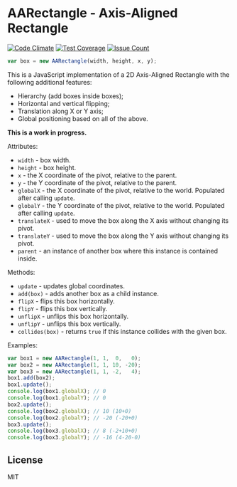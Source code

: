 # AARectangle - Axis-Aligned Rectangle

[![Code Climate](https://lima.codeclimate.com/github/pauloddr/aa-rectangle-javascript/badges/gpa.svg)](https://lima.codeclimate.com/github/pauloddr/aa-rectangle-javascript)
[![Test Coverage](https://lima.codeclimate.com/github/pauloddr/aa-rectangle-javascript/badges/coverage.svg)](https://lima.codeclimate.com/github/pauloddr/aa-rectangle-javascript/coverage)
[![Issue Count](https://lima.codeclimate.com/github/pauloddr/aa-rectangle-javascript/badges/issue_count.svg)](https://lima.codeclimate.com/github/pauloddr/aa-rectangle-javascript)


```javascript
var box = new AARectangle(width, height, x, y);
```

This is a JavaScript implementation of a 2D Axis-Aligned Rectangle with the following additional features:

* Hierarchy (add boxes inside boxes);
* Horizontal and vertical flipping;
* Translation along X or Y axis;
* Global positioning based on all of the above.

__This is a work in progress.__

Attributes:

* `width` - box width.
* `height` - box height.
* `x` - the X coordinate of the pivot, relative to the parent.
* `y` - the Y coordinate of the pivot, relative to the parent.
* `globalX` - the X coordinate of the pivot, relative to the world. Populated after calling `update`.
* `globalY` - the Y coordinate of the pivot, relative to the world. Populated after calling `update`.
* `translateX` - used to move the box along the X axis without changing its pivot.
* `translateY` - used to move the box along the Y axis without changing its pivot.
* `parent` - an instance of another box where this instance is contained inside.

Methods:

* `update` - updates global coordinates.
* `add(box)` - adds another box as a child instance.
* `flipX` - flips this box horizontally.
* `flipY` - flips this box vertically.
* `unflipX` - unflips this box horizontally.
* `unflipY` - unflips this box vertically.
* `collides(box)` - returns `true` if this instance collides with the given box.

Examples:

```javascript
var box1 = new AARectangle(1, 1,  0,   0);
var box2 = new AARectangle(1, 1, 10, -20);
var box3 = new AARectangle(1, 1, -2,   4);
box1.add(box2);
box1.update();
console.log(box1.globalX); // 0
console.log(box1.globalY); // 0
box2.update();
console.log(box2.globalX); // 10 (10+0)
console.log(box2.globalY); // -20 (-20+0)
box3.update();
console.log(box3.globalX); // 8 (-2+10+0)
console.log(box3.globalY); // -16 (4-20-0)
```

## License

MIT
